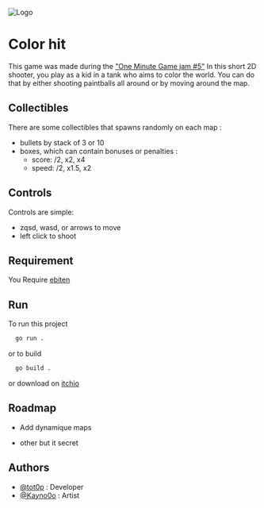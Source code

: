 
![Logo](https://img.itch.zone/aW1nLzgwNzcxNjIucG5n/original/bMRdp3.png)


# Color hit

This game was made during the ["One Minute Game jam #5"](https://itch.io/jam/one-minute-game-jam-5)
In this short 2D shooter, you play as a kid in a tank who aims to color the world.
You can do that by either shooting paintballs all around or by moving around the map.
## Collectibles

There are some collectibles that spawns randomly on each map :
- bullets by stack of 3 or 10
- boxes, which can contain bonuses or penalties :
    - score: /2, x2, x4
    - speed: /2, x1.5, x2
##  Controls

Controls are simple:
- zqsd, wasd, or arrows to move
- left click to shoot
## Requirement

You Require [ebiten](https://ebiten.org/)
    
## Run

To run this project

```bash
  go run .
```

or to build

```bash
  go build .
```

or download on [itchio](https://kaynooo.itch.io/color-hit)
## Roadmap

- Add dynamique maps

- other but it secret


## Authors

- [@tot0p](https://www.github.com/tot0p) : Developer
- [@Kayno0o](https://github.com/Kayno0o) : Artist

